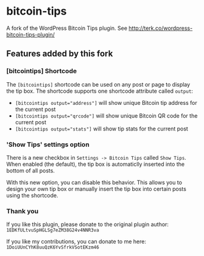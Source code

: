 bitcoin-tips
============

A fork of the WordPress Bitcoin Tips plugin. See http://terk.co/wordpress-bitcoin-tips-plugin/

## Features added by this fork

### [bitcointips] Shortcode

The `[bitcointips]` shortcode can be used on any post or page to display the tip box. The shortcode supports one shortcode attribute called `output`:

 - `[bitcointips output="address"]` will show unique Bitcoin tip address for the current post
 - `[bitcointips output="qrcode"]` will show unique Bitcoin QR code for the current post
 - `[bitcointips output="stats"]` will show tip stats for the current post

### 'Show Tips' settings option

There is a new checkbox in `Settings -> Bitcoin Tips` called `Show Tips`. When enabled (the default), the tip box is automaticlly inserted into the bottom of all posts.

With this new option, you can disable this behavior. This allows you to design your own tip box or manually insert the tip box into certain posts using the shortcode.

### Thank you

If you like this plugin, please donate to the original plugin author: `1EDKfULtvuSpHGLSg7eZM38G24v4NNR3va`

If you like my contributions, you can donate to me here: `1DoiUUnCYhK8uuQzK6YvSfrkVSotEKzm46`
